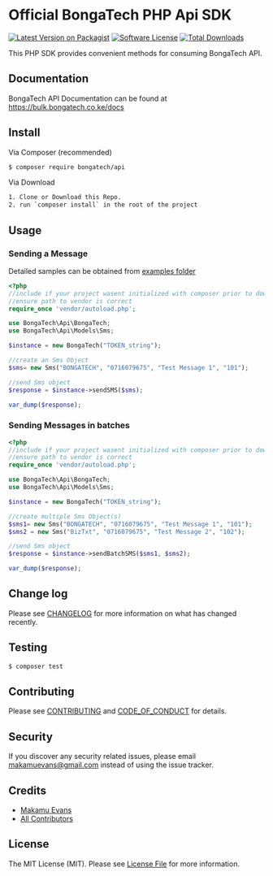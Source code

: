 # Official BongaTech PHP Api SDK

[![Latest Version on Packagist][ico-version]][link-packagist]
[![Software License][ico-license]](LICENSE.md)
[![Total Downloads][ico-downloads]][link-downloads]

This PHP SDK provides convenient methods for consuming BongaTech API.

## Documentation

BongaTech API Documentation can be found at https://bulk.bongatech.co.ke/docs


## Install

Via Composer (recommended)

``` bash
$ composer require bongatech/api
```

Via Download

``` bash
1. Clone or Download this Repo.
2. run `composer install` in the root of the project
```

## Usage

### Sending a Message

Detailed samples can be obtained from [examples folder](examples)

``` php
<?php
//include if your project wasent initialized with composer prior to downloading.
//ensure path to vendor is correct
require_once 'vendor/autoload.php';

use BongaTech\Api\BongaTech;
use BongaTech\Api\Models\Sms;

$instance = new BongaTech("TOKEN_string");

//create an Sms Object
$sms= new Sms("BONGATECH", "0716079675", "Test Message 1", "101");

//send Sms object
$response = $instance->sendSMS($sms);

var_dump($response);

```

### Sending Messages in batches

``` php
<?php
//include if your project wasent initialized with composer prior to downloading.
//ensure path to vendor is correct
require_once 'vendor/autoload.php';

use BongaTech\Api\BongaTech;
use BongaTech\Api\Models\Sms;

$instance = new BongaTech("TOKEN_string");

//create multiple Sms Object(s)
$sms1= new Sms("BONGATECH", "0716079675", "Test Message 1", "101");
$sms2 = new Sms("BizTxt", "0716079675", "Test Message 2", "102");

//send Sms object
$response = $instance->sendBatchSMS($sms1, $sms2);

var_dump($response);

```

## Change log

Please see [CHANGELOG](CHANGELOG.md) for more information on what has changed recently.

## Testing

``` bash
$ composer test
```

## Contributing

Please see [CONTRIBUTING](CONTRIBUTING.md) and [CODE_OF_CONDUCT](CODE_OF_CONDUCT.md) for details.

## Security

If you discover any security related issues, please email makamuevans@gmail.com instead of using the issue tracker.

## Credits

- [Makamu Evans][link-author]
- [All Contributors][link-contributors]

## License

The MIT License (MIT). Please see [License File](LICENSE.md) for more information.

[ico-version]: https://img.shields.io/packagist/v/BongaTech/Api.svg?style=flat-square
[ico-license]: https://img.shields.io/badge/license-MIT-brightgreen.svg?style=flat-square
[ico-downloads]: https://img.shields.io/packagist/dt/BongaTech/Api.svg?style=flat-square

[link-packagist]: https://packagist.org/packages/bongatech/api
[link-downloads]: https://packagist.org/packages/bongatech/api
[link-author]: https://github.com/MakamuEvans
[link-contributors]: ../../contributors
